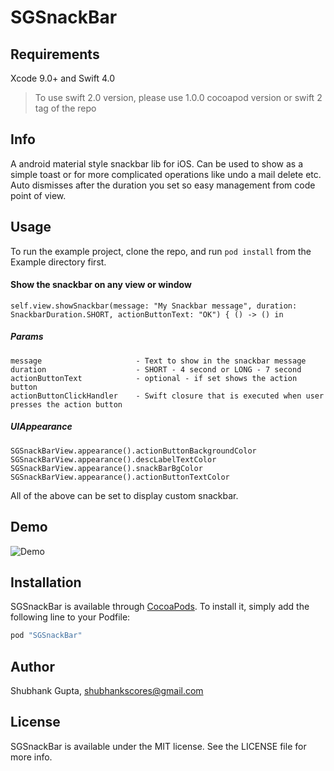 # SGSnackBar

## Requirements
Xcode 9.0+ and Swift 4.0

> To use swift 2.0 version, please use 1.0.0 cocoapod version or swift 2 tag of the repo

## Info

A android material style snackbar lib for iOS. Can be used to show as a simple toast or for more complicated operations like undo a mail delete etc.
Auto dismisses after the duration you set so easy management from code point of view.


## Usage

To run the example project, clone the repo, and run `pod install` from the Example directory first.

#### Show the snackbar on any view or window

```
self.view.showSnackbar(message: "My Snackbar message", duration: SnackbarDuration.SHORT, actionButtonText: "OK") { () -> () in
```
##### Params

```
message                     - Text to show in the snackbar message
duration                    - SHORT - 4 second or LONG - 7 second
actionButtonText            - optional - if set shows the action button
actionButtonClickHandler    - Swift closure that is executed when user presses the action button
```


##### UIAppearance

```
SGSnackBarView.appearance().actionButtonBackgroundColor
SGSnackBarView.appearance().descLabelTextColor
SGSnackBarView.appearance().snackBarBgColor
SGSnackBarView.appearance().actionButtonTextColor
```
All of the above can be set to display custom snackbar.

## Demo

![Demo](http://i.imgur.com/P8nfd80.gif)


## Installation

SGSnackBar is available through [CocoaPods](http://cocoapods.org). To install
it, simply add the following line to your Podfile:

```ruby
pod "SGSnackBar"
```

## Author

Shubhank Gupta, shubhankscores@gmail.com

## License

SGSnackBar is available under the MIT license. See the LICENSE file for more info.
